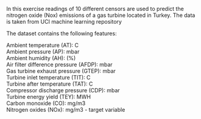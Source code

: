 In this exercise readings of 10 different censors are used to predict the nitrogen oxide (Nox) emissions of a gas turbine located in Turkey.
The data is taken from UCI machine learning repository 

The dataset contains the following features:

Ambient temperature (AT): C <br>
Ambient pressure (AP): mbar <br>
Ambient humidity (AH): (%) <br>
Air filter difference pressure (AFDP): mbar <br>
Gas turbine exhaust pressure (GTEP): mbar <br>
Turbine inlet temperature (TIT): C <br>
Turbine after temperature (TAT): C <br>
Compressor discharge pressure (CDP): mbar <br>
Turbine energy yield (TEY): MWH <br>
Carbon monoxide (CO): mg/m3 <br>
Nitrogen oxides (NOx): mg/m3 - target variable
